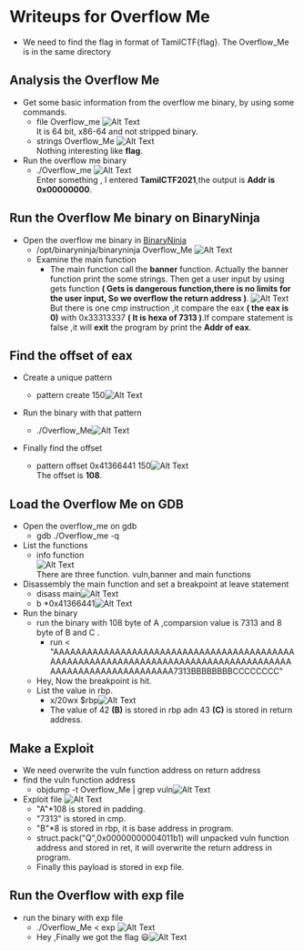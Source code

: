 # Writeups for Overflow Me
- We need to find the flag in format of TamilCTF{flag}. The Overflow_Me is in the same directory
## Analysis the Overflow Me
- Get some basic information from the overflow me binary, by using some commands.
  - file Overflow_me
![Alt Text](img/file.png)<br />It is 64 bit, x86-64 and not stripped binary.
  - strings Overflow_Me
![Alt Text](img/strings.png)<br />Nothing interesting like **flag**.
- Run the overflow me binary
  - ./Overflow_me
![Alt Text](img/output_bin.png)<br />Enter something , I entered **TamilCTF2021**,the output is **Addr is 0x00000000**.

## Run the Overflow Me binary on BinaryNinja
- Open the overflow me binary in [BinaryNinja](https://binary.ninja/demo/)
  - /opt/binaryninja/binaryninja Overflow_Me
![Alt Text](img/open_binary.png)<br />
  - Examine the main function
    - The main function call the **banner** function. Actually the banner function print the some strings. Then get a user input by using gets function **( Gets is dangerous function,there is no limits for the user input, So we overflow the return address )**. ![Alt Text](img/main.png)<br />But there is one cmp instruction ,it compare the eax **( the eax is 0)** with 0x33313337 **( It is hexa of 7313 )**.If compare statement is false ,it will **exit** the program by print the **Addr of eax**.  
    
## Find the offset of eax
  - Create a unique pattern
    - pattern create 150![Alt Text](img/pattern.png)<br />

  - Run the binary with that pattern
    - ./Overflow_Me![Alt Text](img/find_pattern.png)<br />

  - Finally find the offset
    - pattern offset 0x41366441 150![Alt Text](img/offset.png)<br />The offset is **108**.

## Load the Overflow Me on **GDB**    
  - Open the overflow_me on gdb
    - gdb ./Overflow_me -q
  - List the functions
    - info function<br />![Alt Text](img/functions.png)<br />There are three function. vuln,banner and main functions
  - Disassembly the main function and set a breakpoint at leave statement
    - disass main![Alt Text](img/leave.png)<br />
    - b *0x41366441![Alt Text](img/break_lev.png)<br />
  - Run the binary
    - run the binary with 108 byte of A ,comparsion value is 7313 and 8 byte of B and C .
      - run < "AAAAAAAAAAAAAAAAAAAAAAAAAAAAAAAAAAAAAAAAAAAAAAAAAAAAAAAAAAAAAAAAAAAAAAAAAAAAAAAAAAAAAAAAAAAAAAAAAAAAAAAAAAAA7313BBBBBBBBCCCCCCCC"
    - Hey, Now the breakpoint is hit.
    - List the value in rbp.
      - x/20wx $rbp![Alt Text](img/rbp.png)<br />
      - The value of 42 **(B)** is stored in rbp adn 43 **(C)** is stored in return address.

## Make a Exploit
  - We need overwrite the vuln function address on return address
  - find the vuln function address
    - objdump -t Overflow_Me | grep vuln![Alt Text](img/vuln.png)<br />
  - Exploit file
    ![Alt Text](img/exploit.png)
    - "A"*108 is stored in padding.
    - "7313" is stored in cmp.
    - "B"*8 is stored in rbp, it is base address in program.
    - struct.pack("Q",0x00000000004011b1) will unpacked vuln function address and stored in ret, it will overwrite the return address in program.
    - Finally this payload is stored in exp file.

## Run the Overflow with exp file
  - run the binary with exp file
    - ./Overflow_Me < exp ![Alt Text](img/pip_exp.png)<br />
    - Hey ,Finally we got the flag :smiley:![Alt Text](img/flag.png)<br />
